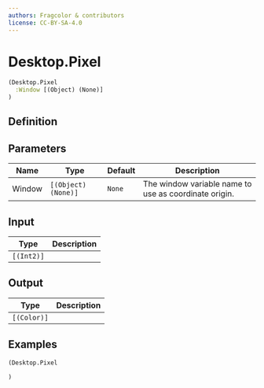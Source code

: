 ```yaml
---
authors: Fragcolor & contributors
license: CC-BY-SA-4.0
---
```



# Desktop.Pixel

```clojure
(Desktop.Pixel
  :Window [(Object) (None)]
)
```


## Definition




## Parameters

| Name | Type | Default | Description |
|------|------|---------|-------------|
| Window | `[(Object) (None)]` | `None` | The window variable name to use as coordinate origin. |


## Input

| Type | Description |
|------|-------------|
| `[(Int2)]` |  |


## Output

| Type | Description |
|------|-------------|
| `[(Color)]` |  |


## Examples

```clojure
(Desktop.Pixel

)
```
